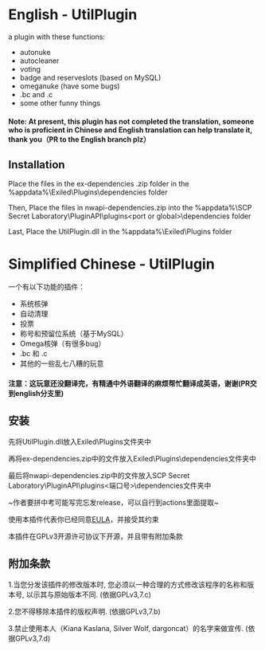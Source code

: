 # English - UtilPlugin

a plugin with these functions:

- autonuke
- autocleaner
- voting
- badge and reserveslots (based on MySQL)
- omeganuke (have some bugs)
- .bc and .c
- some other funny things

#### Note: At present, this plugin has not completed the translation, someone who is proficient in Chinese and English translation can help translate it, thank you（PR to the English branch plz）

## Installation

Place the files in the ex-dependencies .zip folder in the %appdata%\Exiled\Plugins\dependencies folder

Then, Place the files in nwapi-dependencies.zip into the %appdata%\SCP Secret Laboratory\PluginAPI\plugins\<port or global>\dependencies folder

Last, Place the UtilPlugin.dll in the %appdata%\Exiled\Plugins folder

# Simplified Chinese - UtilPlugin

一个有以下功能的插件：

- 系统核弹
- 自动清理
- 投票
- 称号和预留位系统（基于MySQL）
- Omega核弹（有很多bug）
- .bc 和 .c
- 其他的一些乱七八糟的玩意

#### 注意：这玩意还没翻译完，有精通中外语翻译的麻烦帮忙翻译成英语，谢谢(PR交到english分支里)

## 安装

先将UtilPlugin.dll放入Exiled\Plugins文件夹中

再将ex-dependencies.zip中的文件放入Exiled\Plugins\dependencies文件夹中

最后将nwapi-dependencies.zip中的文件放入SCP Secret Laboratory\PluginAPI\plugins\<端口号>\dependencies文件夹中

~作者要拼中考可能写完忘发release，可以自行到actions里面提取~

使用本插件代表你已经同意[EULA](https://github.com/dargoncat/UtilPlugin/blob/main/EULA.md)，并接受其约束

本插件在GPLv3开源许可协议下开源，并且带有附加条款

## 附加条款

1.当您分发该插件的修改版本时, 您必须以一种合理的方式修改该程序的名称和版本号, 以示其与原始版本不同. (依据GPLv3,7.c)

2.您不得移除本插件的版权声明. (依据GPLv3,7.b)

3.禁止使用本人（Kiana Kaslana, Silver Wolf, dargoncat）的名字来做宣传. (依据GPLv3,7.d)

